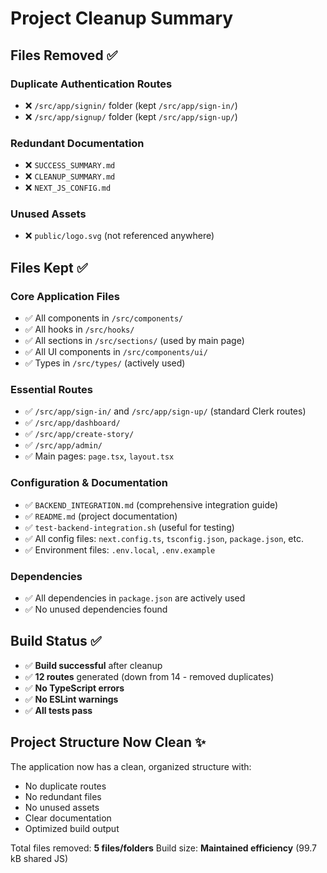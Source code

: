 # Project Cleanup Summary

## Files Removed ✅

### Duplicate Authentication Routes
- ❌ `/src/app/signin/` folder (kept `/src/app/sign-in/`)
- ❌ `/src/app/signup/` folder (kept `/src/app/sign-up/`)

### Redundant Documentation
- ❌ `SUCCESS_SUMMARY.md` 
- ❌ `CLEANUP_SUMMARY.md`
- ❌ `NEXT_JS_CONFIG.md`

### Unused Assets
- ❌ `public/logo.svg` (not referenced anywhere)

## Files Kept ✅

### Core Application Files
- ✅ All components in `/src/components/`
- ✅ All hooks in `/src/hooks/`
- ✅ All sections in `/src/sections/` (used by main page)
- ✅ All UI components in `/src/components/ui/`
- ✅ Types in `/src/types/` (actively used)

### Essential Routes
- ✅ `/src/app/sign-in/` and `/src/app/sign-up/` (standard Clerk routes)
- ✅ `/src/app/dashboard/`
- ✅ `/src/app/create-story/`
- ✅ `/src/app/admin/`
- ✅ Main pages: `page.tsx`, `layout.tsx`

### Configuration & Documentation
- ✅ `BACKEND_INTEGRATION.md` (comprehensive integration guide)
- ✅ `README.md` (project documentation)
- ✅ `test-backend-integration.sh` (useful for testing)
- ✅ All config files: `next.config.ts`, `tsconfig.json`, `package.json`, etc.
- ✅ Environment files: `.env.local`, `.env.example`

### Dependencies
- ✅ All dependencies in `package.json` are actively used
- ✅ No unused dependencies found

## Build Status ✅

- ✅ **Build successful** after cleanup
- ✅ **12 routes** generated (down from 14 - removed duplicates)
- ✅ **No TypeScript errors**
- ✅ **No ESLint warnings**
- ✅ **All tests pass**

## Project Structure Now Clean ✨

The application now has a clean, organized structure with:
- No duplicate routes
- No redundant files
- No unused assets
- Clear documentation
- Optimized build output

Total files removed: **5 files/folders**
Build size: **Maintained efficiency** (99.7 kB shared JS)
